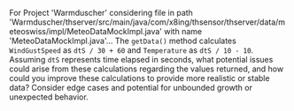 For Project 'Warmduscher' considering file in path 'Warmduscher/thserver/src/main/java/com/x8ing/thsensor/thserver/data/meteoswiss/impl/MeteoDataMockImpl.java' with name 'MeteoDataMockImpl.java'... 
The `getData()` method calculates `WindGustSpeed` as `dtS / 30 + 60` and `Temperature` as `dtS / 10 - 10`. Assuming `dtS` represents time elapsed in seconds, what potential issues could arise from these calculations regarding the values returned, and how could you improve these calculations to provide more realistic or stable data? Consider edge cases and potential for unbounded growth or unexpected behavior.